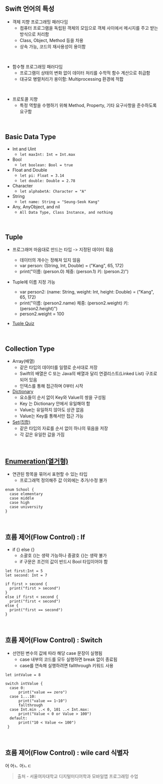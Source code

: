 ## Swift 언어의 특성

* 객체 지향 프로그래밍 패러다임
  - 컴퓨터 프로그램을 독립된 객체의 모임으로 객체 사이에서 메시지를 주고 받는 방식으로 처리함
  - Class, Object, Method 등을 차용
  - 상속 가능, 코드의 재사용성이 용이함
</br>

* 함수형 프로그래밍 패러다임
  * 프로그램이 상태의 변화 없이 데이터 처리를 수학적 함수 계산으로 취급함
  * 대규모 병렬처리가 용이함: Multiprocessing 환경에 적합
</br>

* 프로토콜 지향
  * 특정 역할을 수행하기 위해 Method, Property, 기타 요구사항을 준수하도록 요구함
</br>

## Basic Data Type

* Int and Uint
  * `let maxInt: Int = Int.max` 
* Bool
  * `let boolean: Bool = true` 
* Float and Double
  * `let pi: Float = 3.14` 
  * `let double: Double = 2.78` 
* Character
  * `let alphabetA: Character = "A"` 
* String
  * `let name: String = "Seung-Seok Kang"` 
* Any, AnyObject, and nil
  * `All Data Type, Class Instance, and nothing` 
</br>

## Tuple

* 프로그래머 마음대로 만드는 타입 -> 지정된 데이터 묶음
  * 데이터의 개수는 정해져 있지 않음
  * var person: (String, Int, Double) = ("Kang", 65, 172)
  * print("이름: \(person.0) 체중: \(person.1) 키: \(person.2)")

* Tuple에 이름 지정 가능
  * var person2: (name: String, weight: Int, height: Double) = ("Kang", 65, 172)
  * print("이름: \(person2.name) 체중: \(person2.weight) 키: \(person2.height)")
  * person2.weight = 100 

* [Tuple Quiz](https://github.com/ERIN56/iOS-STUDY/blob/master/SWIFT/Tuplequiz.swift)
</br>

## Collection Type

* Array(배열)
  * 같은 타입의 데이터를 일렬로 순서대로 저장
  * Swift의 배열은 C 또는 Java의 배열과 달리 연결리스트(Linked List) 구조로 되어 있음
  * 인덱스를 통해 접근하며 0부터 시작
* [Dictionary](https://github.com/ERIN56/iOS-STUDY/blob/master/SWIFT/dictionary.swift) 
  * 요소들이 순서 없이 Key와 Value의 쌍을 구성됨
  * Key 는 Dictionary 안에서 유일해야 함
  * Value는 유일하지 않아도 상관 없음
  * Value는 Key를 통해서만 접근 가능
* [Set(집합)](https://github.com/ERIN56/iOS-STUDY/blob/master/SWIFT/set.swift)
  * 같은 타입의 자료를 순서 없이 하나의 묶음을 저장
  * 각 값은 유일한 값을 가짐
</br>

## [Enumeration(열거형)](https://github.com/ERIN56/iOS-STUDY/blob/master/SWIFT/enumeration.swift)

* 연관된 항목을 묶어서 표현할 수 있는 타입
  * 프로그래먹 정의해주 값 이외에는 추가/수정 불가
```
enum School {    
  case elementary     
  case middle   
  case high   
  case university    
} 
```
</br>

## 흐름 제어(Flow Control) : If
* if {} else {}
  * 소괄호 ()는 생략 가능하나 중괄호 {}는 생략 불가
  * if 구문은 조건의 값이 반드시 Bool 타입이어야 함

```
let first:Int = 5
let second: Int = 7

if first > second {
  print("first > second")
}
else if first < second {
  print("first < second")
else {
  print("first == second")
}
```
</br>

## 흐름 제어(Flow Control) : Switch

* 선언된 변수의 값에 따라 해당 case 문장이 실행됨
  * case 내부의 코드를 모두 실행하면 break 없이 종료됨
  * case를 연속해 실행하려면 fallthrough 키워드 사용

```
let intValue = 8

switch intValue {
  case 0:
      print("value == zero")
  case 1...10:
      print("value == 1~10")
      fallthrough
  case Int.min ..< 0, 101 ..< Int.max:
      print("Value < 0 or Value > 100")
  default:
      print("10 < Value <= 100")
 }
 ```
 </br>
 
 ## 흐름 제어(Flow Control) : wile card 식별자
 

어
어ㄴ
어ㄴㄷ

> 출처 - 서울여자대학교 디지털미디어학과 모바일앱 프로그래밍 수업
